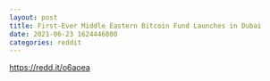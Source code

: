 ```yaml
--- 
layout: post 
title: First-Ever Middle Eastern Bitcoin Fund Launches in Dubai 
date: 2021-06-23 1624446800 
categories: reddit 
--- 
```

https://redd.it/o6aoea